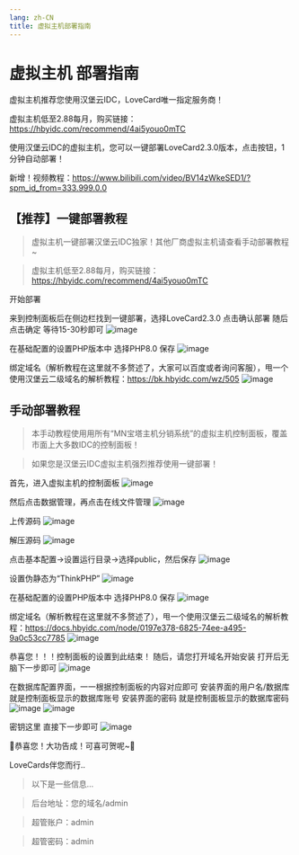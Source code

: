 ```yaml
---
lang: zh-CN
title: 虚拟主机部署指南
---
```

# 虚拟主机 部署指南
虚拟主机推荐您使用汉堡云IDC，LoveCard唯一指定服务商！

虚拟主机低至2.88每月，购买链接：https://hbyidc.com/recommend/4ai5youo0mTC

使用汉堡云IDC的虚拟主机，您可以一键部署LoveCard2.3.0版本，点击按钮，1分钟自动部署！

新增！视频教程：https://www.bilibili.com/video/BV14zWkeSED1/?spm_id_from=333.999.0.0

## 【推荐】一键部署教程
>虚拟主机一键部署汉堡云IDC独家！其他厂商虚拟主机请查看手动部署教程~

>虚拟主机低至2.88每月，购买链接：https://hbyidc.com/recommend/4ai5youo0mTC

开始部署

来到控制面板后在侧边栏找到一键部署，选择LoveCard2.3.0 点击确认部署 随后点击确定 等待15-30秒即可
![image](https://github.com/user-attachments/assets/d5293e7e-f800-4b3f-ad82-d3fe5ebcd0ff)

在基础配置的设置PHP版本中 选择PHP8.0 保存
![image](https://github.com/user-attachments/assets/83e7c780-fb66-4035-bcf9-720bf0fe3159)

绑定域名（解析教程在这里就不多赘述了，大家可以百度或者询问客服），甩一个使用汉堡云二级域名的解析教程：https://bk.hbyidc.com/wz/505
![image](https://github.com/user-attachments/assets/6672117e-ff94-4e2a-b352-af227374d363)

## 手动部署教程
> 本手动教程使用用所有“MN宝塔主机分销系统”的虚拟主机控制面板，覆盖市面上大多数IDC的控制面板！

> 如果您是汉堡云IDC虚拟主机强烈推荐使用一键部署！

首先，进入虚拟主机的控制面板
![image](https://github.com/user-attachments/assets/a1ff0d73-697b-4e3c-aece-970c8c7f01ec)

然后点击数据管理，再点击在线文件管理
![image](https://github.com/user-attachments/assets/55bfba22-d7a2-45ce-870f-0733f289bf5d)

上传源码
![image](https://github.com/user-attachments/assets/243e4c91-0465-420d-9961-ef9517642d1c)

解压源码
![image](https://github.com/user-attachments/assets/a2425de3-60b7-417e-8e1a-6a64fea71166)

点击基本配置→设置运行目录→选择public，然后保存
![image](https://github.com/user-attachments/assets/7224ee50-3de4-4794-87e9-9c8f31529283)

设置伪静态为“ThinkPHP”
![image](https://github.com/user-attachments/assets/34078105-a403-484f-bce9-68771819324c)

在基础配置的设置PHP版本中 选择PHP8.0 保存
![image](https://github.com/user-attachments/assets/83e7c780-fb66-4035-bcf9-720bf0fe3159)

绑定域名（解析教程在这里就不多赘述了），甩一个使用汉堡云二级域名的解析教程：https://docs.hbyidc.com/node/0197e378-6825-74ee-a495-9a0c53cc7785
![image](https://github.com/user-attachments/assets/6672117e-ff94-4e2a-b352-af227374d363)

恭喜您！！！控制面板的设置到此结束！
随后，请您打开域名开始安装 打开后无脑下一步即可
![image](https://github.com/user-attachments/assets/94b0513e-7bbf-4c4d-8f80-b48800a3625f)

在数据库配置界面，一一根据控制面板的内容对应即可
安装界面的用户名/数据库 就是控制面板显示的数据库账号
安装界面的密码 就是控制面板显示的数据库密码
![image](https://github.com/user-attachments/assets/9cfa9635-36d3-482a-b895-939cc8a720db)
![image](https://github.com/user-attachments/assets/76546838-014b-4f25-8eea-95b373471118)

密钥这里 直接下一步即可
![image](https://github.com/user-attachments/assets/f2f777d3-52e4-4bb9-ad0b-2b11c8136428)

🎉恭喜您！大功告成！可喜可贺呢~🎉

LoveCards伴您而行..

> 以下是一些信息...

> 后台地址：您的域名/admin

> 超管账户：admin

> 超管密码：admin